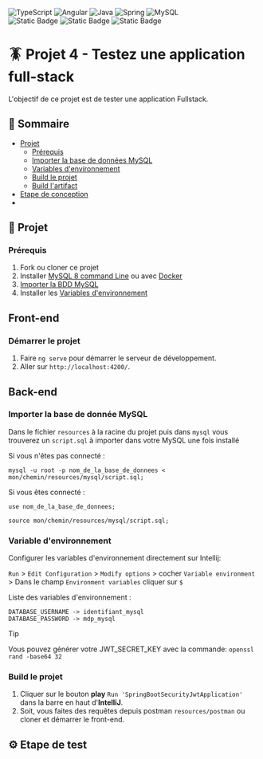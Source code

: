 ![TypeScript](https://img.shields.io/badge/typescript-%23007ACC.svg?style=for-the-badge&logo=typescript&logoColor=white)
![Angular](https://img.shields.io/badge/angular-%23DD0031.svg?style=for-the-badge&logo=angular&logoColor=white)
![Java](https://img.shields.io/badge/java-%23ED8B00.svg?style=for-the-badge&logo=openjdk&logoColor=white)
![Spring](https://img.shields.io/badge/spring-%236DB33F.svg?style=for-the-badge&logo=spring&logoColor=white)
![MySQL](https://img.shields.io/badge/mysql-4479A1.svg?style=for-the-badge&logo=mysql&logoColor=white)
<br/>
![Static Badge](https://img.shields.io/badge/14.2-Angular_version-red)
![Static Badge](https://img.shields.io/badge/11-JAVA_version-orange)
![Static Badge](https://img.shields.io/badge/3.3.4-Spring_Boot_version-gree)

# 🪳 Projet 4 - Testez une application full-stack

L'objectif de ce projet est de tester une application Fullstack.

## 📖 Sommaire

- [Projet](#-projet)
    - [Prérequis](#prérequis)
    - [Importer la base de données MySQL](#importer-la-base-de-donnée-mysql)
    - [Variables d'environnement](#variable-denvironnement)
    - [Build le projet](#build-le-projet)
    - [Build l'artifact](#build-lartifact)
- [Etape de conception](#-etape-de-conception)
- 
## 📁 Projet

### Prérequis

1. Fork ou cloner ce projet
2. Installer [MySQL 8 command Line](https://openclassrooms.com/fr/courses/6971126-implementez-vos-bases-de-donnees-relationnelles-avec-sql/7152681-installez-le-sgbd-mysql) ou avec [Docker](https://spring.io/guides/gs/accessing-data-mysql)
3. [Importer la BDD MySQL](#importer-la-base-de-donnée-mysql)
4. Installer les [Variables d'environnement](#variable-denvironnement)

## Front-end

### Démarrer le projet

1. Faire `ng serve` pour démarrer le serveur de développement.
2. Aller sur `http://localhost:4200/`.

## Back-end

### Importer la base de donnée MySQL

Dans le fichier `resources` à la racine du projet puis dans `mysql` vous trouverez un `script.sql` à importer dans votre MySQL une fois installé

Si vous n'êtes pas connecté :

`mysql -u root -p nom_de_la_base_de_donnees < mon/chemin/resources/mysql/script.sql;`

Si vous êtes connecté :

`use nom_de_la_base_de_donnees;`

`source mon/chemin/resources/mysql/script.sql;`

### Variable d'environnement

Configurer les variables d'environnement directement sur Intellij:

`Run` > `Edit Configuration` > `Modify options` > cocher `Variable environment` >
Dans le champ `Environment variables` cliquer sur `$`

Liste des variables d'environnement :

```
DATABASE_USERNAME -> identifiant_mysql
DATABASE_PASSWORD -> mdp_mysql
```
> [!TIP]
> Vous pouvez générer votre JWT_SECRET_KEY avec la commande:
> `openssl rand -base64 32`

### Build le projet

1. Cliquer sur le bouton **play** `Run 'SpringBootSecurityJwtApplication'` dans la barre en haut d'**IntelliJ**.
2. Soit, vous faites des requêtes depuis postman `resources/postman` ou cloner et démarrer le front-end.

## ⚙️ Etape de test



